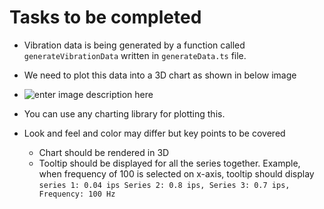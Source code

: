# Tasks to be completed

 - Vibration data is being generated by a function called
   `generateVibrationData` written in `generateData.ts` file.  
 - We need to plot this data into a 3D chart as shown in below image 
 - ![enter image description here](https://www.researchgate.net/profile/Salem-Al-Hashmi/publication/261081620/figure/fig4/AS:681318551654400@1539450409526/waterfall-plot-of-acoustics-data-20-Hz-2kHz.ppm)
 - You can use any charting library for plotting this.
 - Look and feel and color may differ but key points to be covered 
 
	 - Chart should be rendered in 3D 
	 - Tooltip should be displayed for all the series together. Example, when frequency of 100 is selected on x-axis, tooltip should display `series 1: 0.04 ips Series 2: 0.8 ips, Series 3: 0.7 ips, Frequency: 100 Hz`
